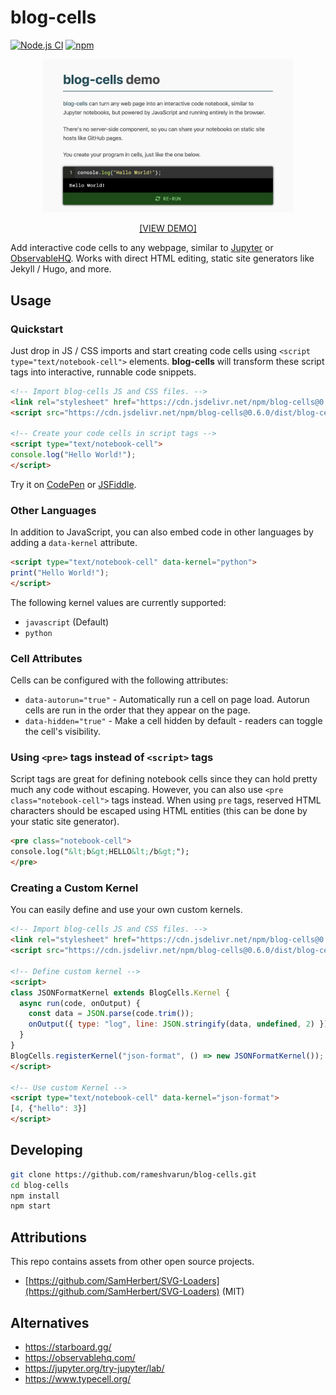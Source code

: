 # blog-cells
[![Node.js CI](https://github.com/rameshvarun/blog-cells/actions/workflows/node.js.yml/badge.svg)](https://github.com/rameshvarun/blog-cells/actions/workflows/node.js.yml)
[![npm](https://img.shields.io/npm/v/blog-cells)](https://www.npmjs.com/package/blog-cells)

<a href="https://rameshvarun.github.io/blog-cells/">
<p align="center"><img width="400px" src="./screenshot.png"></img></p>
<p align="center">[VIEW DEMO]</p>
</a>

Add interactive code cells to any webpage, similar to [Jupyter](https://jupyter.org/) or [ObservableHQ](https://observablehq.com/). Works with direct HTML editing, static site generators like Jekyll / Hugo, and more.

## Usage

### Quickstart

Just drop in JS / CSS imports and start creating code cells using `<script type="text/notebook-cell">` elements. <b>blog-cells</b> will transform these script tags into interactive, runnable code snippets.

```html
<!-- Import blog-cells JS and CSS files. -->
<link rel="stylesheet" href="https://cdn.jsdelivr.net/npm/blog-cells@0.6.0/dist/blog-cells.css" />
<script src="https://cdn.jsdelivr.net/npm/blog-cells@0.6.0/dist/blog-cells.js"></script>

<!-- Create your code cells in script tags -->
<script type="text/notebook-cell">
console.log("Hello World!");
</script>
```

Try it on [CodePen](https://codepen.io/varunramesh/pen/WNYVNQQ) or [JSFiddle](https://jsfiddle.net/varunramesh/o217xpc5/9/).

### Other Languages

In addition to JavaScript, you can also embed code in other languages by adding a `data-kernel` attribute.

```html
<script type="text/notebook-cell" data-kernel="python">
print("Hello World!");
</script>
```

The following kernel values are currently supported:
- `javascript` (Default)
- `python`

### Cell Attributes

Cells can be configured with the following attributes:

- `data-autorun="true"` - Automatically run a cell on page load. Autorun cells are run in the order that they appear on the page.
- `data-hidden="true"` - Make a cell hidden by default - readers can toggle the cell's visibility.

### Using `<pre>` tags instead of `<script>` tags

Script tags are great for defining notebook cells since they can hold pretty much any code without escaping. However, you can also use `<pre class="notebook-cell">` tags instead. When using `pre` tags, reserved HTML characters should be escaped using HTML entities (this can be done by your static site generator).

```html
<pre class="notebook-cell">
console.log("&lt;b&gt;HELLO&lt;/b&gt;");
</pre>
```

### Creating a Custom Kernel

You can easily define and use your own custom kernels.

```html
<!-- Import blog-cells JS and CSS files. -->
<link rel="stylesheet" href="https://cdn.jsdelivr.net/npm/blog-cells@0.6.0/dist/blog-cells.css" />
<script src="https://cdn.jsdelivr.net/npm/blog-cells@0.6.0/dist/blog-cells.js"></script>

<!-- Define custom kernel -->
<script>
class JSONFormatKernel extends BlogCells.Kernel {
  async run(code, onOutput) {
    const data = JSON.parse(code.trim());
    onOutput({ type: "log", line: JSON.stringify(data, undefined, 2) });
  }
}
BlogCells.registerKernel("json-format", () => new JSONFormatKernel());
</script>
  
<!-- Use custom Kernel -->
<script type="text/notebook-cell" data-kernel="json-format">
[4, {"hello": 3}]
</script>
```

## Developing

```bash
git clone https://github.com/rameshvarun/blog-cells.git
cd blog-cells
npm install
npm start
```

## Attributions

This repo contains assets from other open source projects.

- [https://github.com/SamHerbert/SVG-Loaders](https://github.com/SamHerbert/SVG-Loaders) (MIT)

## Alternatives
- https://starboard.gg/
- https://observablehq.com/
- https://jupyter.org/try-jupyter/lab/
- https://www.typecell.org/
